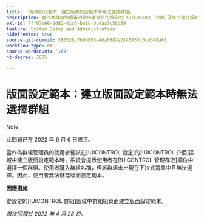 ```yaml
---
title: 「版面設定範本：建立版面設定範本時無法選擇群組」
description: 當作為群組管理員的使用者嘗試在設定的[!UICONTROL 介面]區域中建立版面設定範本時，系統會提示使用者在[!UICONTROL 管理存取]欄位中選擇一個群組。使用者鍵入群組名稱，但該群組未出現在下拉式清單中且無法選擇。因此，使用者無法儲存版面設定範本。
exl-id: 7ff07a66-2dd2-41c6-ba1c-0c4aa7c5bd39
feature: System Setup and Administration
hidefromtoc: true
source-git-commit: 386528d7b99053a4da6982e2140933c5cd348a08
workflow-type: ht
source-wordcount: '169'
ht-degree: 100%

---
```


# 版面設定範本：建立版面設定範本時無法選擇群組

>[!NOTE]
>
>此問題已在 2022 年 6 月 6 日修正。

當作為群組管理員的使用者嘗試在[!UICONTROL 設定]的[!UICONTROL 介面]區域中建立版面設定範本時，系統會提示使用者在[!UICONTROL 管理存取]欄位中選擇一個群組。使用者鍵入群組名稱，但該群組未出現在下拉式清單中且無法選擇。因此，使用者無法儲存版面設定範本。

**因應措施**

從設定的[!UICONTROL 群組]區域中群組組頁面建立版面設定範本。

_首次回報於 2022 年 4 月 28 日。_
